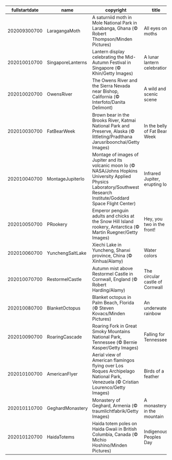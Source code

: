 |fullstartdate|name|copyright|title|image|
|--|--|--|--|--|
202009300700|LaragangaMoth|A saturniid moth in Mole National Park in Larabanga, Ghana (© Robert Thompson/Minden Pictures)|All eyes on moths|![](/en-US/2020/10/202009300700LaragangaMoth.jpg)|
202010010700|SingaporeLanterns|Lantern display celebrating the Mid-Autumn Festival in Singapore (© Khin/Getty Images)|A lunar lantern celebration|![](/en-US/2020/10/202010010700SingaporeLanterns.jpg)|
202010020700|OwensRiver|The Owens River and the Sierra Nevada near Bishop, California (© Interfoto/Danita Delimont)|A wild and scenic scene|![](/en-US/2020/10/202010020700OwensRiver.jpg)|
202010030700|FatBearWeek|Brown bear in the Brooks River, Katmai National Park and Preserve, Alaska (© littleting/Pradthana Jarusriboonchai/Getty Images)|In the belly of Fat Bear Week|![](/en-US/2020/10/202010030700FatBearWeek.jpg)|
202010040700|MontageJupiterIo|Montage of images of Jupiter and its volcanic moon Io (© NASA/Johns Hopkins University Applied Physics Laboratory/Southwest Research Institute/Goddard Space Flight Center)|Infrared Jupiter, erupting Io|![](/en-US/2020/10/202010040700MontageJupiterIo.jpg)|
202010050700|PRookery|Emperor penguin adults and chicks at the Snow Hill Island rookery, Antarctica (© Martin Ruegner/Getty Images)|Hey, you two in the front!|![](/en-US/2020/10/202010050700PRookery.jpg)|
202010060700|YunchengSaltLake|Xiechi Lake in Yuncheng, Shanxi province, China (© Xinhua/Alamy)|Water colors|![](/en-US/2020/10/202010060700YunchengSaltLake.jpg)|
202010070700|RestormelCastle|Autumn mist above Restormel Castle in Cornwall, England (© Robert Harding/Alamy)|The circular castle of Cornwall|![](/en-US/2020/10/202010070700RestormelCastle.jpg)|
202010080700|BlanketOctopus|Blanket octopus in Palm Beach, Florida (© Steven Kovacs/Minden Pictures)|An underwater rainbow|![](/en-US/2020/10/202010080700BlanketOctopus.jpg)|
202010090700|RoaringCascade|Roaring Fork in Great Smoky Mountains National Park, Tennessee (© Bernie Kasper/Getty Images)|Falling for Tennessee|![](/en-US/2020/10/202010090700RoaringCascade.jpg)|
202010100700|AmericanFlyer|Aerial view of American flamingos flying over Los Roques Archipelago National Park, Venezuela (© Cristian Lourenco/Getty Images)|Birds of a feather|![](/en-US/2020/10/202010100700AmericanFlyer.jpg)|
202010110700|GeghardMonastery|Monastery of Geghard, Armenia (© traumlichtfabrik/Getty Images)|A monastery in the mountain|![](/en-US/2020/10/202010110700GeghardMonastery.jpg)|
202010120700|HaidaTotems|Haida totem poles on Haida Gwaii in British Columbia, Canada (© Michio Hoshino/Minden Pictures)|Indigenous Peoples Day|![](/en-US/2020/10/202010120700HaidaTotems.jpg)|
